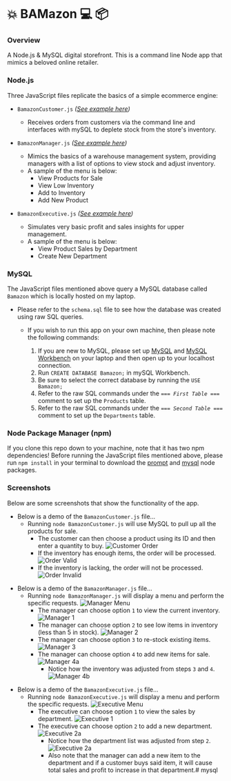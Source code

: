 # :collision: BAMazon :computer: :package:

### Overview
A Node.js &amp; MySQL digital storefront. This is a command line Node app that mimics a beloved online retailer.


### Node.js
Three JavaScript files replicate the basics of a simple ecommerce engine:

- `BamazonCustomer.js` _([See example here](#customer))_
  - Receives orders from customers via the command line and interfaces with mySQL to deplete stock from the store's inventory.

- `BamazonManager.js` _([See example here](#manager))_
  - Mimics the basics of a warehouse management system, providing managers with a list of options to view stock and adjust inventory.
  - A sample of the menu is below:
    * View Products for Sale 
    * View Low Inventory
    * Add to Inventory
    * Add New Product

- `BamazonExecutive.js` _([See example here](#executive))_
  - Simulates very basic profit and sales insights for upper management.
  - A sample of the menu is below:
    * View Product Sales by Department 
    * Create New Department


### MySQL
The JavaScript files mentioned above query a MySQL database called `Bamazon` which is locally hosted on my laptop.

- Please refer to the `schema.sql` file to see how the database was created using raw SQL queries.

  - If you wish to run this app on your own machine, then please note the following commands:

    1. If you are new to MySQL, please set up [MySQL](http://dev.mysql.com/downloads/mysql/) and [MySQL Workbench](http://dev.mysql.com/downloads/workbench/) on your laptop and then open up to your localhost connection.
    2. Run `CREATE DATABASE Bamazon;` in mySQL Workbench.
    3. Be sure to select the correct database by running the `USE Bamazon;` 
    4. Refer to the raw SQL commands under the _`=== First Table ===`_ comment to set up the `Products` table.
    5. Refer to the raw SQL commands under the _`=== Second Table ===`_ comment to set up the `Departments` table.


### Node Package Manager (npm)
If you clone this repo down to your machine, note that it has two npm dependencies!
Before running the JavaScript files mentioned above, please run `npm install` in your terminal to download the [prompt](https://www.npmjs.com/package/prompt) and [mysql](https://www.npmjs.com/package/mysql) node packages.


### Screenshots
Below are some screenshots that show the functionality of the app.


<a name="customer"></a>
- Below is a demo of the `BamazonCustomer.js` file...
  - Running `node BamazonCustomer.js` will use MySQL to pull up all the products for sale.
    - The customer can then choose a product using its ID and then enter a quantity to buy.
      ![Customer Order](/example_images/BamazonCustomer-1.png)
    - If the inventory has enough items, the order will be processed.
      ![Order Valid](/example_images/BamazonCustomer-2a.png)
    - If the inventory is lacking, the order will not be processed.
      ![Order Invalid](/example_images/BamazonCustomer-2b.png)


<a name="manager"></a>
- Below is a demo of the `BamazonManager.js` file...
  - Running `node BamazonManager.js` will display a menu and perform the specific requests.
    ![Manager Menu](/example_images/BamazonManager-0.png)
    - The manager can choose option `1` to view the current inventory.
      ![Manager 1](/example_images/BamazonManager-1.png)
    - The manager can choose option `2` to see low items in inventory (less than 5 in stock).
      ![Manager 2](/example_images/BamazonManager-2.png)
    - The manager can choose option `3` to re-stock existing items.
      ![Manager 3](/example_images/BamazonManager-3.png)
    - The manager can choose option `4` to add new items for sale.
      ![Manager 4a](/example_images/BamazonManager-4a.png)
      - Notice how the inventory was adjusted from steps `3` and `4`.
        ![Manager 4b](/example_images/BamazonManager-4b.png)


<a name="executive"></a>
- Below is a demo of the `BamazonExecutive.js` file...
  - Running `node BamazonExecutive.js` will display a menu and perform the specific requests.
    ![Executive Menu](/example_images/BamazonExecutive-0.png)
    - The executive can choose option `1` to view the sales by department.
      ![Executive 1](/example_images/BamazonExecutive-1.png)
    - The executive can choose option `2` to add a new department.
      ![Executive 2a](/example_images/BamazonExecutive-2a.png)
      - Notice how the department list was adjusted from step `2`.
        ![Executive 2a](/example_images/BamazonExecutive-2b.png)
      - Also note that the manager can add a new item to the department and if a customer buys said item, it will cause total sales and profit to increase in that department.# mysql
